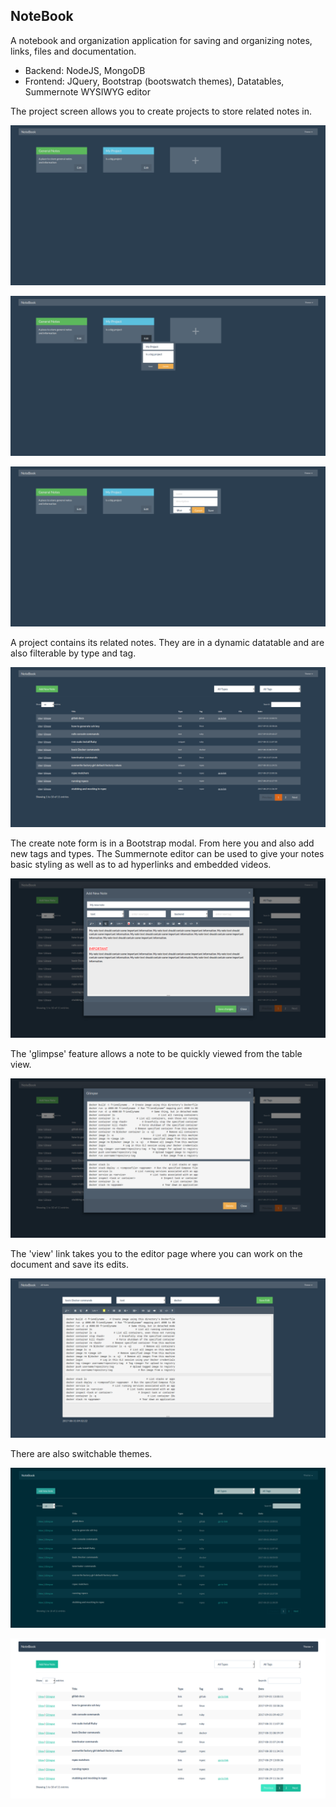 NoteBook
--------

A notebook and organization application for saving and organizing notes, links, files and documentation.

- Backend:  NodeJS, MongoDB
- Frontend: JQuery, Bootstrap (bootswatch themes), Datatables, Summernote WYSIWYG editor

The project screen allows you to create projects to store related notes in.

![alt tag](https://raw.githubusercontent.com/ThriceGood/NoteBook/master/pictures/1.png)

![alt tag](https://raw.githubusercontent.com/ThriceGood/NoteBook/master/pictures/2.png)

![alt tag](https://raw.githubusercontent.com/ThriceGood/NoteBook/master/pictures/3.png)

A project contains its related notes. They are in a dynamic datatable and are also filterable by type and tag.

![alt tag](https://raw.githubusercontent.com/ThriceGood/NoteBook/master/pictures/4.png)

The create note form is in a Bootstrap modal. From here you and also add new tags and types.
The Summernote editor can be used to give your notes basic styling as well as to ad hyperlinks and embedded videos.

![alt tag](https://raw.githubusercontent.com/ThriceGood/NoteBook/master/pictures/5.png)

The 'glimpse' feature allows a note to be quickly viewed from the table view.

![alt tag](https://raw.githubusercontent.com/ThriceGood/NoteBook/master/pictures/6.png)

The 'view' link takes you to the editor page where you can work on the document and save its edits.

![alt tag](https://raw.githubusercontent.com/ThriceGood/NoteBook/master/pictures/7.png)

There are also switchable themes.

![alt tag](https://raw.githubusercontent.com/ThriceGood/NoteBook/master/pictures/8.png)

![alt tag](https://raw.githubusercontent.com/ThriceGood/NoteBook/master/pictures/9.png)
